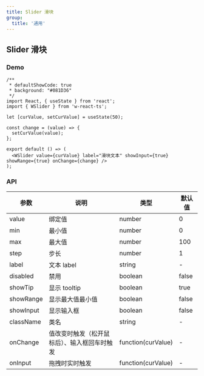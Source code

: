 ```yaml
---
title: Slider 滑块
group:
  title: '通用'
---
```


## Slider 滑块

### Demo

```tsx
/**
 * defaultShowCode: true
 * background: "#081D36"
 */
import React, { useState } from 'react';
import { WSlider } from 'w-react-ts';

let [curValue, setCurValue] = useState(50);

const change = (value) => {
  setCurValue(value);
};

export default () => (
  <WSlider value={curValue} label="滑块文本" showInput={true} showRange={true} onChange={change} />
);
```

### API

| 参数      | 说明                                         | 类型               | 默认值 |
| --------- | -------------------------------------------- | ------------------ | ------ |
| value     | 绑定值                                       | number             | 0      |
| min       | 最小值                                       | number             | 0      |
| max       | 最大值                                       | number             | 100    |
| step      | 步长                                         | number             | 1      |
| label     | 文本 label                                   | string             | -      |
| disabled  | 禁用                                         | boolean            | false  |
| showTip   | 显示 tooltip                                 | boolean            | true   |
| showRange | 显示最大值最小值                             | boolean            | false  |
| showInput | 显示输入框                                   | boolean            | false  |
| className | 类名                                         | string             | -      |
| onChange  | 值改变时触发（松开鼠标后）、输入框回车时触发 | function(curValue) | -      |
| onInput   | 拖拽时实时触发                               | function(curValue) | -      |
